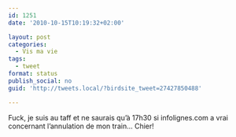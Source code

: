 ```yaml
---
id: 1251
date: '2010-10-15T10:19:32+02:00'

layout: post
categories:
  - Vis ma vie
tags:
  - tweet
format: status
publish_social: no
guid: 'http://tweets.local/?birdsite_tweet=27427850488'

---
```


Fuck, je suis au taff et ne saurais qu’à 17h30 si infolignes.com a vrai concernant l’annulation de mon train… Chier!